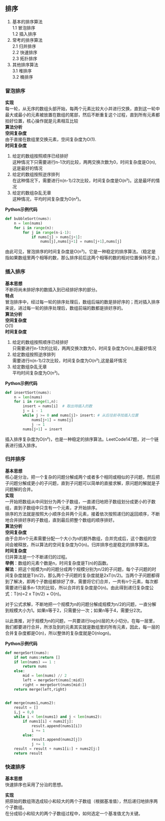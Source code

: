 ## 排序
1. 基本的排序算法  
    1.1 冒泡排序  
    1.2 插入排序
2. 常考的排序算法  
    2.1 归并排序  
    2.2 快速排序  
    2.3 拓扑排序
3. 其他排序算法  
    3.1 堆排序  
    3.2 桶排序

### 冒泡排序
**实现**  
每一轮，从无序的数组头部开始，每两个元素比较大小并进行交换，直到这一轮中最大或最小的元素被放置在数组的尾部，然后不断重复这个过程，直到所有元素都拍好位置，核心操作就是元素相互比较  
**算法分析**  
**空间复杂度**  
由于直接在数组里交换元素，空间复杂度为O(1).  
**时间复杂度**  
1. 给定的数组按照顺序已经排好  
这种情况下只需要进行n-1次的比较，两两交换次数为0，时间复杂度是O(n),这是最好的情况
2. 给定的数组按照逆序排列  
在这种情况下，需要进行n(n-1)/2次比较，时间复杂度是O(n²)。这是最坏的情况
3. 给定的数组杂乱无章  
这种情况，平均时间复杂度为O(n²)。  
  
**Python示例代码**
```python
def bubbleSort(nums):
    n = len(nums)
    for i in range(n):
        for j in range(n-i-1):
            if nums[j] > nums[j+1]:
                nums[j],nums[j+1] = nums[j+1],nums[j]
```

由此可见，冒泡排序的时间复杂度是O(n²)。它是一种稳定的排序算法。（稳定是指如果数组里两个相等的数，那么排序前后这两个相等的数的相对位置保持不变。）

### 插入排序
**基本思想**  
不断将尚未排好序的数插入到已经排好序的部分。  
**特点**  
冒泡排序中，经过每一轮的排序处理后，数组后端的数是排好序的；而对插入排序来说，进过每一轮的排序处理后，数组前端的数都是排好序的。  
**算法分析**  
**空间复杂度**  
O(1)  
**时间复杂度**  
1. 给定的数组按照顺序已经排好  
只需要进行n-1次的比较，两两交换次数为0，时间复杂度为O(n),是最好情况  
2. 给定数组按照逆序排列  
需要进行n(n-1)/2次比较，时间复杂度为O(n²),这是最坏情况  
3. 给定数组杂乱无章  
平均时间复杂度为O(n²)。  
  
**Python示例代码**
```python
def insertSort(nums):
    n = len(nums)
    for i in range(1,n):
        insert = nums[i]  # 取出待插入的数
        j = i - 1
        while j >= 0 and nums[j]> insert: # 从后往前寻找插入位置
            nums[j+1] = nums[j]
            j -= 1
        nums[j+1] = insert
```

插入排序复杂度为O(n²)，也是一种稳定的排序算法。LeetCode147题，对一个链表进行插入排序。  

### 归并排序  
**基本思想**  
核心是分治，把一个复杂的问题分解成两个或者多个相同或相似的子问题，然后把子问题分解成更小的子问题，直到子问题可以简单的直接求解，原问题的解就是子问题解的合并。  
**实现**  
一开始把数组从中间划分为两个子数组，一直递归地把子数组划分成更小的子数组，直到子数组中只含有一个元素，才开始排序。  
排序的方法就是按照大小顺序合并两个元素，接着依次按照递归的返回顺序，不断地合并排好序的子数组，直到最后把整个数组的顺序排好。  
**算法分析**  
**空间复杂度**  
由于合并n个元素需要分配一个大小为n的额外数组，合并完成后，这个数组的空间会被释放，所以算法的空间复杂度为O(n)。归并排序也是稳定的排序算法。  
**时间复杂度**  
归并算法是一个不断递归的过程。  
**举例**：数组的元素个数是n，时间复杂度是T(n)的函数。  
**解法**：把这个规模为n的问题分成两个规模分别为n/2的子问题，每个子问题的时间复杂度就是T(n/2)，那么两个子问题的复杂度就是2xT(n/2)。当两个子问题都得到了解决，即两个子数组都排好了序，需要将它们合并，一共有n个元素，每次都需要进行最多n-1次的比较，所以合并的复杂度是O(n)。由此得到递归复杂度公式：T(n)=2 x T(n/2) + O(n)。  

对于公式求解，不断地把一个规模为n的问题分解成规模为n/2的问题，一直分解到规模大小为1。如果n等于2，只需要分一次；如果n等于4，需要分2次。  

以此类推，对于规模为n的问题，一共要进行log(n)层的大小切分。在每一层里，我们都要进行合并，所涉及到的元素其实就是数组里的所有元素，因此，每一层的合并复杂度都是O(n)，所以整体的复杂度就是O(nlogn)。

**Python示例代码**
```python
def mergeSort(nums):
    if not nums:return []
    if len(nums) == 1 : 
        return nums
    else:
        mid = len(nums) // 2
        left = mergeSort(nums[:mid])
        right = mergeSort(nums[mid:])
    return merge(left,right)
    
    
def merge(nums1,nums2):
    result = []
    i,j = 0,0
    while i < len(nums1) and j < len(nums2):
        if nums1[i] < nums2[j]:
            result.append(nums1[i])
            i += 1
        else:
            result.append(nums2[j])
            j += 1
    result = result + nums1[i:] + nums2[j:]
    return result
```

### 快速排序  
**基本思想**  
快速排序也采用了分治的思想。  

**实现**  
把原始的数组筛选成较小和较大的两个子数组（根据基准值），然后递归地排序两个子数组。  
在分成较小和较大的两个子数组过程中，如何选定一个基准值尤为关键。
